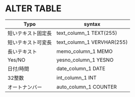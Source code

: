 # ALTER TABLE

|Typo|syntax|
|--|--|
| 短いテキスト固定長|text_column_1 TEXT(255)|
| 短いテキスト可変長|text_column_1 VERVHAR(255)|
| 長いテキスト|memo_column_1 MEMO|
| Yes/NO|yesno_column_1 YESNO|
| 日付/時間|date_column_1 DATE|
| 32整数|int_column_1 INT|
| オートナンバー|auto_column_1 COUNTER|
